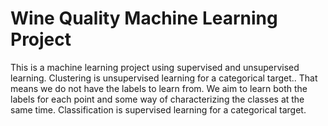 # Wine Quality Machine Learning Project

This is a machine learning project using supervised and unsupervised learning. Clustering is unsupervised learning for a categorical target.. That means we do not have the labels to learn from. We aim to learn both the labels for each point and some way of characterizing the classes at the same time. Classification is supervised learning for a categorical target.

